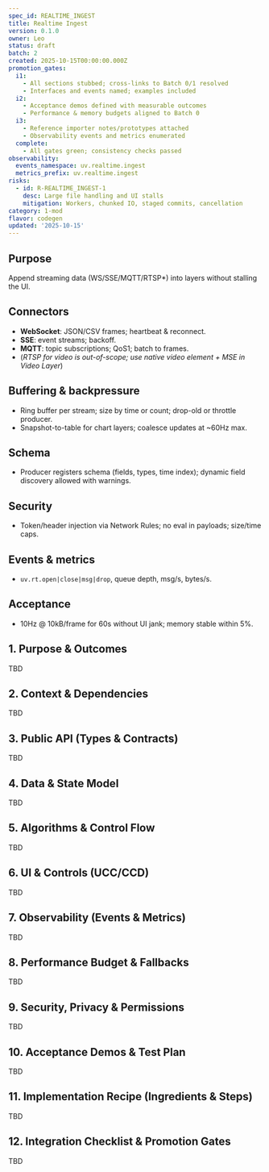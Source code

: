 ```yaml
---
spec_id: REALTIME_INGEST
title: Realtime Ingest
version: 0.1.0
owner: Leo
status: draft
batch: 2
created: 2025-10-15T00:00:00.000Z
promotion_gates:
  i1:
    - All sections stubbed; cross-links to Batch 0/1 resolved
    - Interfaces and events named; examples included
  i2:
    - Acceptance demos defined with measurable outcomes
    - Performance & memory budgets aligned to Batch 0
  i3:
    - Reference importer notes/prototypes attached
    - Observability events and metrics enumerated
  complete:
    - All gates green; consistency checks passed
observability:
  events_namespace: uv.realtime.ingest
  metrics_prefix: uv.realtime.ingest
risks:
  - id: R-REALTIME_INGEST-1
    desc: Large file handling and UI stalls
    mitigation: Workers, chunked IO, staged commits, cancellation
category: 1-mod
flavor: codegen
updated: '2025-10-15'
---
```


## Purpose
Append streaming data (WS/SSE/MQTT/RTSP*) into layers without stalling the UI.

## Connectors
- **WebSocket**: JSON/CSV frames; heartbeat & reconnect.
- **SSE**: event streams; backoff.
- **MQTT**: topic subscriptions; QoS1; batch to frames.
- (*RTSP for video is out-of-scope; use native video element + MSE in Video Layer*)

## Buffering & backpressure
- Ring buffer per stream; size by time or count; drop-old or throttle producer.
- Snapshot-to-table for chart layers; coalesce updates at ~60Hz max.

## Schema
- Producer registers schema (fields, types, time index); dynamic field discovery allowed with warnings.

## Security
- Token/header injection via Network Rules; no eval in payloads; size/time caps.

## Events & metrics
- `uv.rt.open|close|msg|drop`, queue depth, msg/s, bytes/s.

## Acceptance
- 10Hz @ 10kB/frame for 60s without UI jank; memory stable within 5%.

## 1. Purpose & Outcomes
TBD


## 2. Context & Dependencies
TBD


## 3. Public API (Types & Contracts)
TBD


## 4. Data & State Model
TBD


## 5. Algorithms & Control Flow
TBD


## 6. UI & Controls (UCC/CCD)
TBD


## 7. Observability (Events & Metrics)
TBD


## 8. Performance Budget & Fallbacks
TBD


## 9. Security, Privacy & Permissions
TBD


## 10. Acceptance Demos & Test Plan
TBD


## 11. Implementation Recipe (Ingredients & Steps)
TBD


## 12. Integration Checklist & Promotion Gates
TBD
